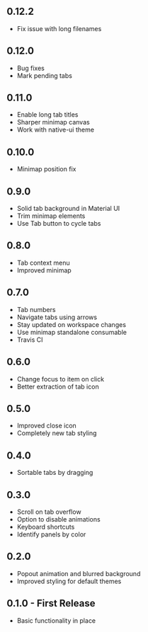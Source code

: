 ## 0.12.2
* Fix issue with long filenames

## 0.12.0
* Bug fixes
* Mark pending tabs

## 0.11.0
* Enable long tab titles
* Sharper minimap canvas
* Work with native-ui theme

## 0.10.0
* Minimap position fix

## 0.9.0
* Solid tab background in Material UI
* Trim minimap elements
* Use Tab button to cycle tabs

## 0.8.0
* Tab context menu
* Improved minimap

## 0.7.0
* Tab numbers
* Navigate tabs using arrows
* Stay updated on workspace changes
* Use minimap standalone consumable
* Travis CI

## 0.6.0
* Change focus to item on click
* Better extraction of tab icon

## 0.5.0
* Improved close icon
* Completely new tab styling

## 0.4.0
* Sortable tabs by dragging

## 0.3.0
* Scroll on tab overflow
* Option to disable animations
* Keyboard shortcuts
* Identify panels by color

## 0.2.0
* Popout animation and blurred background
* Improved styling for default themes

## 0.1.0 - First Release
* Basic functionality in place
